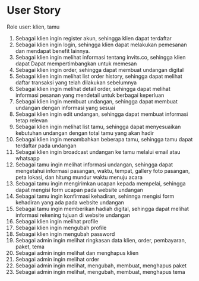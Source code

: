 # User Story

Role user: klien, tamu

1. Sebagai klien ingin register akun, sehingga klien dapat terdaftar 
2. Sebagai klien ingin login, sehingga klien dapat melakukan pemesanan dan mendapat benefit lainnya.
3. Sebagai klien ingin melihat informasi tentang invits.co, sehingga klien dapat Dapat mempertimbangkan untuk memesan
4. Sebagai klien ingin order, sehingga dapat membuat undangan digital
5. Sebagai klien ingin melihat list order history, sehingga dapat melihat daftar transaksi yang telah dilakukan sebelumnya
6. Sebagai klien ingin melihat detail order, sehingga dapat melihat informasi pesanan yang mendetail untuk berbagai keperluan
7. Sebagai klien ingin membuat undangan, sehingga dapat membuat undangan dengan informasi yang sesuai
8. Sebagai klien ingin edit undangan, sehingga dapat membuat informasi tetap relevan
9. Sebagai klien ingin melihat list tamu, sehingga dapat menyesuaikan kebutuhan undangan dengan total tamu yang akan hadir
10. Sebagai klien ingin menambahkan beberapa tamu, sehingga tamu dapat terdaftar pada undangan
11. Sebagai klien ingin broadcast undangan ke tamu melalui email atau whatsapp
12. Sebagai tamu ingin melihat informasi undangan, sehingga dapat mengetahui informasi pasangan, waktu, tempat, gallery foto pasangan, peta lokasi, dan hitung mundur waktu menuju acara
13. Sebagai tamu ingin mengirimkan ucapan kepada mempelai, sehingga dapat mengisi form ucapan pada website undangan
14. Sebagai tamu ingin konfirmasi kehadiran, sehinnga mengisi form kehadiran yang ada pada website undangan
15. Sebagai tamu ingin memberikan hadiah digital, sehingga dapat melihat informasi rekening tujuan di website undangan
16. Sebagai klien ingin melihat profile
17. Sebagai klien ingin mengubah profile
18. Sebagai klien ingin mengubah password
19. Sebagai admin ingin melihat ringkasan data klien, order, pembayaran, paket, tema
20. Sebagai admin ingin melihat dan menghapus klien
21. Sebagai admin ingin melihat order
22. Sebagai admin ingin melihat, mengubah, membuat, menghapus paket
23. Sebagai admin ingin melihat, mengubah, membuat, menghapus tema
